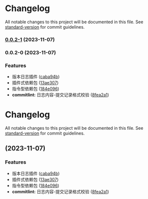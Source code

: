 # Changelog

All notable changes to this project will be documented in this file. See [standard-version](https://github.com/conventional-changelog/standard-version) for commit guidelines.

### [0.0.2-1](https://github.com/omamzhang/version-log/compare/v0.0.2-0...v0.0.2-1) (2023-11-07)

### 0.0.2-0 (2023-11-07)


### Features

* 版本日志插件 ([caba94b](https://github.com/omamzhang/version-log/commit/caba94b8acad83fbe3006587807f2ac7ea08f5ab))
* 插件式依赖包 ([13ae307](https://github.com/omamzhang/version-log/commit/13ae307a0c4fb8bc8e4f0fdb15ed8ddf7b6a7079))
* 指令型依赖包 ([184e096](https://github.com/omamzhang/version-log/commit/184e0961f9006bd2bbd1b49d6f3c893df0fe7436))
* **commitlint:** 日志内容-提交记录格式校验 ([8fea2a1](https://github.com/omamzhang/version-log/commit/8fea2a1897d77c9a69f5a6dd0a2510591edee87c))

# Changelog

All notable changes to this project will be documented in this file. See [standard-version](https://github.com/conventional-changelog/standard-version) for commit guidelines.

##  (2023-11-07)


### Features

* 版本日志插件 ([caba94b](https://github.com/omamzhang/version-log/commit/caba94b8acad83fbe3006587807f2ac7ea08f5ab))
* 插件式依赖包 ([13ae307](https://github.com/omamzhang/version-log/commit/13ae307a0c4fb8bc8e4f0fdb15ed8ddf7b6a7079))
* 指令型依赖包 ([184e096](https://github.com/omamzhang/version-log/commit/184e0961f9006bd2bbd1b49d6f3c893df0fe7436))
* **commitlint:** 日志内容-提交记录格式校验 ([8fea2a1](https://github.com/omamzhang/version-log/commit/8fea2a1897d77c9a69f5a6dd0a2510591edee87c))
